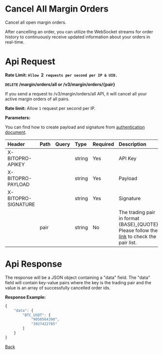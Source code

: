 # Cancel All Margin Orders

Cancel all open margin orders. 

> 
After cancelling an order, you can utilize the WebSocket streams for order history to continuously receive updated information about your orders in real-time.

# Api Request

**Rate Limit: `Allow `2` requests per second per IP & UID.`**

**`DELETE` /margin/orders/all or /v3/margin/orders/{pair}**

If you send a request to /v3/margin/orders/all API, it will cancel all your active margin orders of all pairs.

**Rate limit:**
Allow `1` request per second per IP.

**Parameters:**

You can find how to create payload and signature from [authentication document](../../../README.md#api-security-protocol).

| Header              | Path | Query | Type   | Required | Description                                                                                                               | Default | Range | Example   |
| :------------------ | :--- | :---- | :----- | :------- | :------------------------------------------------------------------------------------------------------------------------ | :------ | :---- | :-------- |
| X-BITOPRO-APIKEY    |      |       | string | Yes      | API Key                                                                                             |         |       |           |
| X-BITOPRO-PAYLOAD   |      |       | string | Yes      | Payload                                    |         |       |           |
| X-BITOPRO-SIGNATURE |      |       | string | Yes      | Signature                              |         |       |           |
|                     | pair |       | string | No       | The trading pair in format {BASE}_{QUOTE}, Please follow the [link](https://www.bitopro.com/fees) to check the pair list. |         |       | BTC_USDT |

# Api Response

The response will be a JSON object containing a "data" field. The "data" field will contain key-value pairs where the key is the trading pair and the value is an array of successfully cancelled order ids.

**Response Example:**

```javascript
{
    "data": {
        "BTC_USDT": [
            "9050564390",
            "3927422785"
        ]
    }
}
```
[Back](../summary.md)